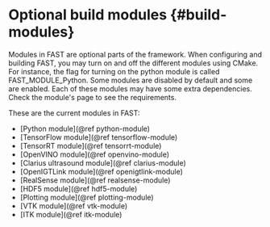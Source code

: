 Optional build modules {#build-modules}
==========================

Modules in FAST are optional parts of the framework. When configuring and building FAST, you may turn on and off the different modules using CMake. For instance, the flag for turning on the python module is called FAST_MODULE_Python. Some modules are disabled by default and some are enabled. Each of these modules may have some extra dependencies. Check the module's page to see the requirements.

These are the current modules in FAST:

* [Python module](@ref python-module)
* [TensorFlow module](@ref tensorflow-module)
* [TensorRT module](@ref tensorrt-module)
* [OpenVINO module](@ref openvino-module)
* [Clarius ultrasound module](@ref clarius-module)
* [OpenIGTLink module](@ref openigtlink-module)
* [RealSense module](@ref realsense-module)
* [HDF5 module](@ref hdf5-module)
* [Plotting module](@ref plotting-module)
* [VTK module](@ref vtk-module)
* [ITK module](@ref itk-module)
